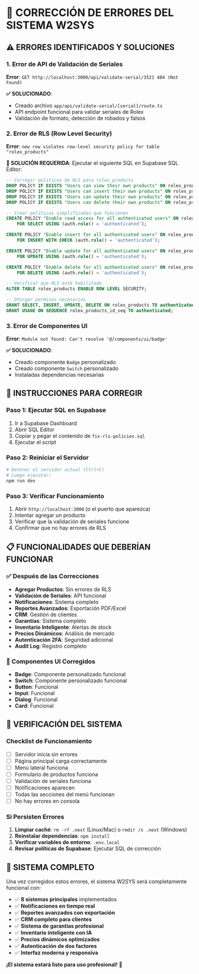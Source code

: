 # 🔧 CORRECCIÓN DE ERRORES DEL SISTEMA W2SYS

## ⚠️ **ERRORES IDENTIFICADOS Y SOLUCIONES**

### **1. Error de API de Validación de Seriales**
**Error**: `GET http://localhost:3000/api/validate-serial/3521 404 (Not Found)`

**✅ SOLUCIONADO**: 
- Creado archivo `app/api/validate-serial/[serial]/route.ts`
- API endpoint funcional para validar seriales de Rolex
- Validación de formato, detección de robados y falsos

### **2. Error de RLS (Row Level Security)**
**Error**: `new row violates row-level security policy for table "rolex_products"`

**🔧 SOLUCIÓN REQUERIDA**:
Ejecutar el siguiente SQL en Supabase SQL Editor:

```sql
-- Corregir políticas de RLS para rolex_products
DROP POLICY IF EXISTS "Users can view their own products" ON rolex_products;
DROP POLICY IF EXISTS "Users can insert their own products" ON rolex_products;
DROP POLICY IF EXISTS "Users can update their own products" ON rolex_products;
DROP POLICY IF EXISTS "Users can delete their own products" ON rolex_products;

-- Crear políticas simplificadas que funcionen
CREATE POLICY "Enable read access for all authenticated users" ON rolex_products
    FOR SELECT USING (auth.role() = 'authenticated');

CREATE POLICY "Enable insert for all authenticated users" ON rolex_products
    FOR INSERT WITH CHECK (auth.role() = 'authenticated');

CREATE POLICY "Enable update for all authenticated users" ON rolex_products
    FOR UPDATE USING (auth.role() = 'authenticated');

CREATE POLICY "Enable delete for all authenticated users" ON rolex_products
    FOR DELETE USING (auth.role() = 'authenticated');

-- Verificar que RLS esté habilitado
ALTER TABLE rolex_products ENABLE ROW LEVEL SECURITY;

-- Otorgar permisos necesarios
GRANT SELECT, INSERT, UPDATE, DELETE ON rolex_products TO authenticated;
GRANT USAGE ON SEQUENCE rolex_products_id_seq TO authenticated;
```

### **3. Error de Componentes UI**
**Error**: `Module not found: Can't resolve '@/components/ui/badge'`

**✅ SOLUCIONADO**:
- Creado componente `Badge` personalizado
- Creado componente `Switch` personalizado
- Instaladas dependencias necesarias

## 🚀 **INSTRUCCIONES PARA CORREGIR**

### **Paso 1: Ejecutar SQL en Supabase**
1. Ir a Supabase Dashboard
2. Abrir SQL Editor
3. Copiar y pegar el contenido de `fix-rls-policies.sql`
4. Ejecutar el script

### **Paso 2: Reiniciar el Servidor**
```bash
# Detener el servidor actual (Ctrl+C)
# Luego ejecutar:
npm run dev
```

### **Paso 3: Verificar Funcionamiento**
1. Abrir `http://localhost:3000` (o el puerto que aparezca)
2. Intentar agregar un producto
3. Verificar que la validación de seriales funcione
4. Confirmar que no hay errores de RLS

## 📋 **FUNCIONALIDADES QUE DEBERÍAN FUNCIONAR**

### **✅ Después de las Correcciones**
- **Agregar Productos**: Sin errores de RLS
- **Validación de Seriales**: API funcional
- **Notificaciones**: Sistema completo
- **Reportes Avanzados**: Exportación PDF/Excel
- **CRM**: Gestión de clientes
- **Garantías**: Sistema completo
- **Inventario Inteligente**: Alertas de stock
- **Precios Dinámicos**: Análisis de mercado
- **Autenticación 2FA**: Seguridad adicional
- **Audit Log**: Registro completo

### **🔧 Componentes UI Corregidos**
- **Badge**: Componente personalizado funcional
- **Switch**: Componente personalizado funcional
- **Button**: Funcional
- **Input**: Funcional
- **Dialog**: Funcional
- **Card**: Funcional

## 🎯 **VERIFICACIÓN DEL SISTEMA**

### **Checklist de Funcionamiento**
- [ ] Servidor inicia sin errores
- [ ] Página principal carga correctamente
- [ ] Menú lateral funciona
- [ ] Formulario de productos funciona
- [ ] Validación de seriales funciona
- [ ] Notificaciones aparecen
- [ ] Todas las secciones del menú funcionan
- [ ] No hay errores en consola

### **Si Persisten Errores**
1. **Limpiar caché**: `rm -rf .next` (Linux/Mac) o `rmdir /s .next` (Windows)
2. **Reinstalar dependencias**: `npm install`
3. **Verificar variables de entorno**: `.env.local`
4. **Revisar políticas de Supabase**: Ejecutar SQL de corrección

## 🎉 **SISTEMA COMPLETO**

Una vez corregidos estos errores, el sistema W2SYS será completamente funcional con:

- ✅ **8 sistemas principales** implementados
- ✅ **Notificaciones en tiempo real**
- ✅ **Reportes avanzados con exportación**
- ✅ **CRM completo para clientes**
- ✅ **Sistema de garantías profesional**
- ✅ **Inventario inteligente con IA**
- ✅ **Precios dinámicos optimizados**
- ✅ **Autenticación de dos factores**
- ✅ **Interfaz moderna y responsiva**

**¡El sistema estará listo para uso profesional!** 🚀
